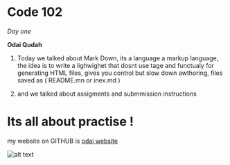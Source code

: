 # Code 102
*Day one*

**Odai Qudah**

1. Today we talked about Mark Down, its a language a markup language, the idea is to write a lighwighet that dosnt use tage and functualy for generating HTML files, gives you control but slow down awthoring, files saved as ( README.mn or inex.md ) 



2. and we talked about assigments and submmission instructions

# Its all about practise !

my website on GITHUB is [odai website](https://odai92.github.io/reading-notes/)

![alt text](odai.jpg)


